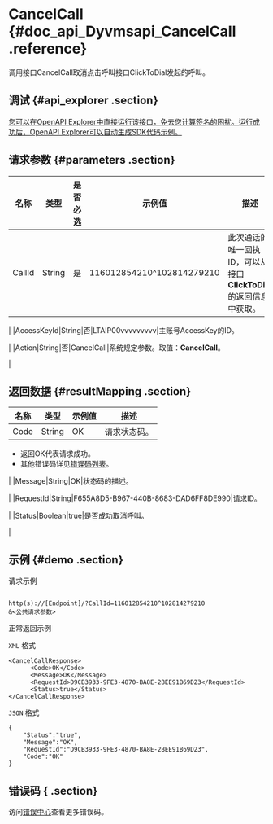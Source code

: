 # CancelCall {#doc_api_Dyvmsapi_CancelCall .reference}

调用接口CancelCall取消点击呼叫接口ClickToDial发起的呼叫。

## 调试 {#api_explorer .section}

[您可以在OpenAPI Explorer中直接运行该接口，免去您计算签名的困扰。运行成功后，OpenAPI Explorer可以自动生成SDK代码示例。](https://api.aliyun.com/#product=Dyvmsapi&api=CancelCall&type=RPC&version=2017-05-25)

## 请求参数 {#parameters .section}

|名称|类型|是否必选|示例值|描述|
|--|--|----|---|--|
|CallId|String|是|116012854210^102814279210|此次通话的唯一回执ID，可以从接口**ClickToDial**的返回信息中获取。

 |
|AccessKeyId|String|否|LTAIP00vvvvvvvvv|主账号AccessKey的ID。

 |
|Action|String|否|CancelCall|系统规定参数。取值：**CancelCall**。

 |

## 返回数据 {#resultMapping .section}

|名称|类型|示例值|描述|
|--|--|---|--|
|Code|String|OK|请求状态码。

 -   返回OK代表请求成功。
-   其他错误码详见[错误码列表](~~112502~~)。

 |
|Message|String|OK|状态码的描述。

 |
|RequestId|String|F655A8D5-B967-440B-8683-DAD6FF8DE990|请求ID。

 |
|Status|Boolean|true|是否成功取消呼叫。

 |

## 示例 {#demo .section}

请求示例

``` {#request_demo}

http(s)://[Endpoint]/?CallId=116012854210^102814279210
&<公共请求参数>

```

正常返回示例

`XML` 格式

``` {#xml_return_success_demo}
<CancelCallResponse>
	  <Code>OK</Code>
	  <Message>OK</Message>
	  <RequestId>D9CB3933-9FE3-4870-BA8E-2BEE91B69D23</RequestId>
	  <Status>true</Status>
</CancelCallResponse>
```

`JSON` 格式

``` {#json_return_success_demo}
{
	"Status":"true",
	"Message":"OK",
	"RequestId":"D9CB3933-9FE3-4870-BA8E-2BEE91B69D23",
	"Code":"OK"
}
```

## 错误码 { .section}

访问[错误中心](https://error-center.aliyun.com/status/product/Dyvmsapi)查看更多错误码。

